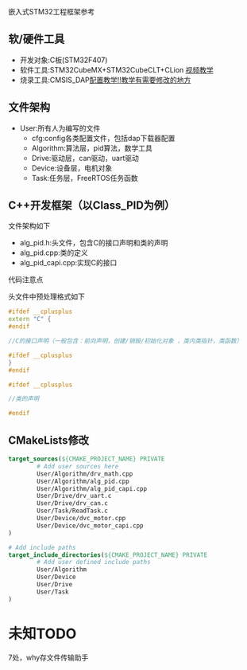  嵌入式STM32工程框架参考

## 软/硬件工具

- 开发对象:C板(STM32F407)
- 软件工具:STM32CubeMX+STM32CubeCLT+CLion
[视频教学](https://www.bilibili.com/video/BV1pnjizYEAk/?spm_id_from=333.337.search-card.all.click&vd_source=bac180abef9ba0c773fe14d848ce89e0)
- 烧录工具:CMSIS_DAP[配置教学!!教学有需要修改的地方](https://www.cnblogs.com/xs314/articles/18906035/stm32_daplink_clion)

## 文件架构

- User:所有人为编写的文件
  - cfg:config各类配置文件，包括dap下载器配置
  - Algorithm:算法层，pid算法，数学工具
  - Drive:驱动层，can驱动，uart驱动
  - Device:设备层，电机对象
  - Task:任务层，FreeRTOS任务函数

## C++开发框架（以Class_PID为例）

文件架构如下

- alg_pid.h:头文件，包含C的接口声明和类的声明
- alg_pid.cpp:类的定义
- alg_pid_capi.cpp:实现C的接口

代码注意点

头文件中预处理格式如下

```c++
#ifdef __cplusplus
extern "C" {
#endif

//C的接口声明（一般包含：前向声明，创建/销毁/初始化对象 ，类内类指针，类函数）

#ifdef __cplusplus
}
#endif

#ifdef __cplusplus

//类的声明

#endif
```

## CMakeLists修改

```cmake
target_sources(${CMAKE_PROJECT_NAME} PRIVATE
        # Add user sources here
        User/Algorithm/drv_math.cpp
        User/Algorithm/alg_pid.cpp
        User/Algorithm/alg_pid_capi.cpp
        User/Drive/drv_uart.c
        User/Drive/drv_can.c
        User/Task/ReadTask.c
        User/Device/dvc_motor.cpp
        User/Device/dvc_motor_capi.cpp
)

# Add include paths
target_include_directories(${CMAKE_PROJECT_NAME} PRIVATE
        # Add user defined include paths
        User/Algorithm
        User/Device
        User/Drive
        User/Task
)
```

# 未知TODO

7处，why存文件传输助手